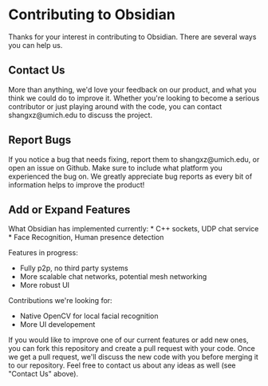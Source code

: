 # Contributing to Obsidian #
Thanks for your interest in contributing to Obsidian. There are several ways you can help us.

<h2> Contact Us </h2>
More than anything, we'd love your feedback on our product, and what you think we could do to improve it. Whether you're looking to become a serious contributor or just playing around with the code, you can contact shangxz@umich.edu to discuss the project.

<h2> Report Bugs </h2>
If you notice a bug that needs fixing, report them to shangxz@umich.edu, or open an issue on Github. Make sure to include what platform you experienced the bug on. We greatly appreciate bug reports as every bit of information helps to improve the product!

<h2> Add or Expand Features </h2>
What Obsidian has implemented currently:
* C++ sockets, UDP chat service
* Face Recognition, Human presence detection

Features in progress:
* Fully p2p, no third party systems
* More scalable chat networks, potential mesh networking
* More robust UI

Contributions we're looking for:
* Native OpenCV for local facial recognition
* More UI developement


If you would like to improve one of our current features or add new ones, you can fork this repository and create a pull request with your code. Once we get a pull request, we'll discuss the new code with you before merging it to our repository. Feel free to contact us about any ideas as well (see "Contact Us" above).
